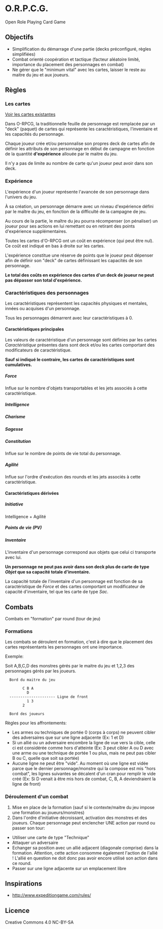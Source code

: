 # O.R.P.C.G.

Open Role Playing Card Game

## Objectifs

- Simplification du démarrage d'une partie (decks préconfiguré, règles simplifiées)
- Combat orienté coopération et tactique (facteur aléatoire limité, importance du placement des personnages en combat)
- Ne gérer que le "minimum vital" avec les cartes, laisser le reste au maitre du jeu et aux joueurs.

## Règles

### Les cartes

[Voir les cartes existantes](./dist/cards.pdf)

Dans O-RPCG, la traditionnelle feuille de personnage est remplacée par un "deck" (paquet) de cartes qui représente les caractéristiques, l'inventaire et les capacités du personnage.

Chaque joueur crée et/ou personnalise son propres deck de cartes afin de définir les attributs de son personnage en début de campagne en fonction de la quantité **d'expérience** allouée par le maitre du jeu.

Il n'y a pas de limite au nombre de carte qu'un joueur peut avoir dans son deck.

### Expérience

L'expérience d'un joueur représente l'avancée de son personnage dans l'univers du jeu.

À sa création, un personnage démarre avec un niveau d'expérience défini par le maître du jeu, en fonction de la difficulté de la campagne de jeu.

Au cours de la partie, le maître du jeu pourra récompenser (on pénaliser) un joueur pour ses actions en lui remettant ou en retirant des points d'expérience supplémentaires.

Toutes les cartes d'O-RPCG ont un coût en expérience (qui peut être nul). Ce coût est indiqué en bas à droite sur les cartes.

L'expérience constitue une réserve de points que le joueur peut dépenser afin de définir son "deck" de cartes définissant les capacités de son personnage.

**Le total des coûts en expérience des cartes d'un deck de joueur ne peut pas dépasser son total d'expérience.**

### Caractéristiques des personnages

Les caractéristiques représentent les capacités physiques et mentales, innées ou acquises d'un personnage.

Tous les personnages démarrent avec leur caractéristiques à 0.


#### Caractéristiques principales

Les valeurs de caractéristique d'un personnage sont définies par les cartes _Caractéristique_ présentes dans sont deck et/ou les cartes comportant des modificateurs de caractéristique.

**Sauf si indiqué le contraire, les cartes de caractéristiques sont cumulatives.**

##### Force

Influe sur le nombre d'objets transportables et les jets associés à cette caractéristique.

##### Intelligence
##### Charisme
##### Sagesse
##### Constitution

Influe sur le nombre de points de vie total du personnage.

##### Agilité

Influe sur l'ordre d'exécution des rounds et les jets associés à cette caractéristique.

#### Caractéristiques dérivées

##### Initiative

Intelligence + Agilité

##### Points de vie (PV)
##### Inventaire

L'inventaire d'un personnage correspond aux objets que celui ci transporte avec lui.

**Un personnage ne peut pas avoir dans son deck plus de carte de type _Objet_ que sa capacité totale d'inventaire.**

La capacité totale de l'inventaire d'un personnage est fonction de sa caractéristique de _Force_ et des cartes comportant un modificateur de capacité d'inventaire, tel que les carte de type _Sac_.


## Combats

Combats en "formation" par round (tour de jeu)

### Formations

Les combats se déroulent en formation, c'est à dire que le placement des cartes représentants les personnages ont une importance.

Exemple:

Soit A,B,C,D des monstres gérés par le maitre du jeu et 1,2,3 des personnages gérés par les joueurs.

```
  Bord du maitre du jeu

        C B A
          D
  --------------------- Ligne de front
          1 3
        2

  Bord des joueurs
```

Règles pour les affrontements:

- Les armes ou techniques de portée 0 (corps à corps) ne peuvent cibler des adversaires que sur une ligne adjacente (Ex: 1 et D)
- Si un allié ou un adversaire encombre la ligne de vue vers la cible, celle ci est considérée comme hors d'atteinte (Ex: 3 peut cibler A ou D avec une arme ou une technique de portée 1 ou plus, mais ne peut pas cibler B ou C, quelle que soit sa portée)
- Aucune ligne ne peut être "vide". Au moment où une ligne est vidée parce que le dernier personnage/monstre qui la compose est mis "hors combat", les lignes suivantes se décalent d'un cran pour remplir le vide créé (Ex: Si D venait à être mis hors de combat, C, B, A deviendraient la ligne de front)

### Déroulement d'un combat

1. Mise en place de la formation (sauf si le contexte/maitre du jeu impose une formation au joueurs/monstres)
2. Dans l'ordre d'initiative décroissant, activation des monstres et des joueurs. Chaque personnage peut enclencher UNE action par round ou passer son tour:
  - Utiliser une carte de type "Technique"
  - Attaquer un adversaire
  - Echanger sa position avec un allié adjacent (diagonale comprise) dans la formation. Attention, cette action consomme également l'action de l'allié ! L'allié en question ne doit donc pas avoir encore utilisé son action dans ce round.
  - Passer sur une ligne adjacente sur un emplacement libre

## Inspirations

- http://www.expeditiongame.com/rules/

## Licence

Creative Commons 4.0 NC-BY-SA
